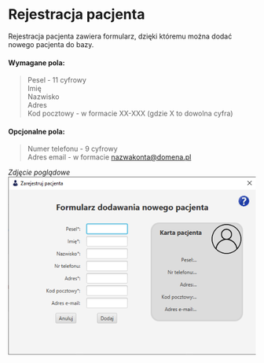 # Rejestracja pacjenta

Rejestracja pacjenta zawiera formularz, dzięki któremu można dodać nowego pacjenta do bazy. 

#### Wymagane pola:
> Pesel - 11 cyfrowy<br> 
> Imię <br>
> Nazwisko <br>
> Adres <br>
> Kod pocztowy - w formacie XX-XXX (gdzie X to dowolna cyfra)<br>

#### Opcjonalne pola:
> Numer telefonu - 9 cyfrowy <br>
> Adres email - w formacie nazwakonta@domena.pl<br>

*Zdjęcie poglądowe*<br>
![zdjecie](../images/rejestracjapacjenta.png)